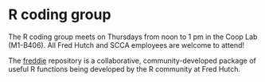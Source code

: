 # R coding group

The R coding group meets on Thursdays from noon to 1 pm in the Coop Lab (M1-B406). All Fred Hutch and SCCA employees are welcome to attend! 

The [freddie](https://github.com/FredHutch/freddie) repository is a collaborative, community-developed package of useful R functions being developed by the R community at Fred Hutch. 
